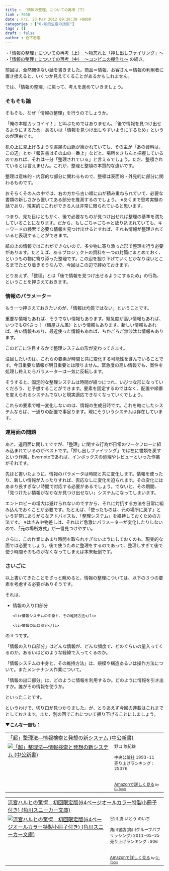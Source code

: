 ```yaml
---
title : 「情報の整理」についての再考（下）
link : 7650
date : Fri, 23 Mar 2012 09:28:38 +0000
categories : ["0-知的生産の技術"]
tags : []
draft : false
author : 倉下忠憲
---
```


・<a href="https://rashita.net/blog/?p=7643">「情報の整理」についての再考（上）　〜物忘れと「押し出しファイリング」〜</a>
・<a href="https://rashita.net/blog/?p=7646">「情報の整理」についての再考（中）　〜コンビニの棚作り〜</a>
の続き。

前回は、全然関係ない話を書きました。商品＝情報、お客さん＝情報の利用者に置き換えると、いくつか見えてくることがあるかもしれません。

では、「情報の整理」に戻って、考えを進めていきましょう。

<h3>そもそも論</h3>
そもそも、なぜ「情報の整理」を行うのでしょうか。

「俺の本棚カッコイイ！」と叫ぶためではありません。「後で情報を見つけ出せるようにするため」あるいは「情報を見つけ出しやすいようにするため」というのが理由です。

机の上に見上げるような書類の山脈が築かれていても、その主が「あの資料は、この辺」とか「報告書はその山の一番上」などと、場所をきちんと把握しているのであれば、それは十分「整理されている」と言えるでしょう。ただ、整頓されているとは言えません。これが、整理と整頓の本質的な違いです。

整理は意味的・内容的な部分に関わるもので、整頓は表面的・外見的に部分に関わるものです。

おそらくその人の中では、右の方から古い順に山が積み重ねられていて、必要な書類の新しさから置いてある部分を推測するのでしょう。
※あくまで思考実験の話であり、現実的にこれができる人は非常に限られていると思います。

つまり、見た目はともかく、後で必要なものが見つけ出せれば整理の基準を満たしていることになります。だから、もしごちゃごちゃと放り込まれていても、キーワードの検索で必要な情報を見つけ出せるとすれば、それも情報が整理されていると表現することができます。

紙の上の情報ではこれができないので、多少物に寄り添った形で整理を行う必要があります。たとえば、あるプロジェクトの資料を一つの封筒にまとめておく、というもの物に寄り添った整理です。この辺を掘り下げていくとかなり深いところまでたどり着きそうなんで、今回はこの辺で辞めておきます。

とりあえず、「整理」とは「後で情報を見つけ出せるようにするため」の行為、ということを押さえておきます。

<h3>情報のパラメーター</h3>
もう一つ押さえておきたいのが、「情報は均質ではない」ということです。

重要な情報もあれば、そうでない情報もあります。緊急度が高い情報もあれば、いつでもOKさっ！（鶴屋さん風）という情報もあります。新しい情報もあれば、古い情報もあり、最近使った情報もあれば、ちかごろご無沙汰な情報もあります。

このどこに注目するかで整理システムの形が変わってきます。

注目したいのは、これらの要素が時間と共に変化する可能性を含んでいることです。今日重要な情報が明日重要とは限りません。緊急度の高い情報でも、案件を処理し終えたらパラメーターは一気に反転します。

そうすると、固定的な整理システムは時間が経つにつれ、いびつな形になっていくだろう、と予想することができます。要素を固定するのではなく、配置や順番を変えられるシステムでないと現実適応できなくなっていくでしょう。

これらの要素で唯一変化しないのは、情報の生成日時です。これを軸にしたシステムならば、一通りの配置で事足ります。現にそういうシステムは存在しています。

<h3>運用面の問題</h3>
あと、運用面に関してですが、「整理」に関する行為が日常のワークフローに組み込まれているのがベストです。「押し出しファイリング」では左に書類を戻すという作業。Evernoteであれば、インボックスの処理やレビューといった作業がそれです。

先ほど書いたように、情報のパラメータは時間と共に変化します。情報を使ったり、新しい情報が入ったりすれば、否応なしに変化を迫られます。その変化にはあまり長すぎない時間で対応する必要があるでしょう。でないと、その期間、「見つけたい情報がなかなか見つけ出せない」システムになってしまいます。

エントロピーの増大は避けられないのですから、それに対抗する方法を日常に組み込んでおくことが必要です。たとえば、「使ったものは、元の場所に戻す」という非常にありがちなアドバイスも、「整理システム」を維持しておくための方法です。
※はさみや物差しは、それほど急激にパラメーターが変化したりしないので、「元の場所方式」が一番見つけやすい。

さらに、この作業にあまり時間を取られすぎないようにしておくのも、現実的な面では必要でしょう。後で使うために整理をするのであって、整理しすぎて後で使う時間そのものがなくなってしまえば本末転倒です。

<h3>さいごに</h3>
以上書いてきたことをざっと眺めると、情報の整理については、以下の３つの要素を考慮する必要がありそうです。

それは、
<ul>
	<li>
情報の入り口部分</li>

	<li>情報システムの中身と、その維持方法</li>

	<li>情報の出口部分</li>
</ul>



の３つです。

「情報の入り口部分」はどんな情報が、どんな頻度で、どのぐらいの量入ってくるのか。あるいはどのような経緯で入ってくるのか。

「情報システムの中身と、その維持方法」は、規模や構造あるいは操作方法について。またメンテナンス作業について。

「情報の出口部分」は、どのように情報を利用するか。どのように情報を引き出すか。誰がその情報を使うか。

といったことです。

というわけで、切り口が見つかりました。が、とりあえず今回の連載はこれまでとしておきます。また、別の回でこれについて掘り下げることにしましょう。

<strong>▼こんな一冊も：</strong>
<table  border="0" cellpadding="5"><tr><td colspan="2"><a href="http://www.amazon.co.jp/%E3%80%8C%E8%B6%85%E3%80%8D%E6%95%B4%E7%90%86%E6%B3%95%E2%80%95%E6%83%85%E5%A0%B1%E6%A4%9C%E7%B4%A2%E3%81%A8%E7%99%BA%E6%83%B3%E3%81%AE%E6%96%B0%E3%82%B7%E3%82%B9%E3%83%86%E3%83%A0-%E4%B8%AD%E5%85%AC%E6%96%B0%E6%9B%B8-%E9%87%8E%E5%8F%A3-%E6%82%A0%E7%B4%80%E9%9B%84/dp/4121011597%3FSubscriptionId%3D15SMZCTB9V8NGR2TW082%26tag%3Drashita1000-22%26linkCode%3Dxm2%26camp%3D2025%26creative%3D165953%26creativeASIN%3D4121011597" target="_blank">「超」整理法―情報検索と発想の新システム (中公新書)</a><img src="http://www.assoc-amazon.jp/e/ir?t=rashita1000-22&l=ur2&o=9" width="1" height="1" style="border: none;" alt="" /></td></tr><tr><td valign="top"><a href="http://www.amazon.co.jp/%E3%80%8C%E8%B6%85%E3%80%8D%E6%95%B4%E7%90%86%E6%B3%95%E2%80%95%E6%83%85%E5%A0%B1%E6%A4%9C%E7%B4%A2%E3%81%A8%E7%99%BA%E6%83%B3%E3%81%AE%E6%96%B0%E3%82%B7%E3%82%B9%E3%83%86%E3%83%A0-%E4%B8%AD%E5%85%AC%E6%96%B0%E6%9B%B8-%E9%87%8E%E5%8F%A3-%E6%82%A0%E7%B4%80%E9%9B%84/dp/4121011597%3FSubscriptionId%3D15SMZCTB9V8NGR2TW082%26tag%3Drashita1000-22%26linkCode%3Dxm2%26camp%3D2025%26creative%3D165953%26creativeASIN%3D4121011597" target="_blank"><img src="http://ecx.images-amazon.com/images/I/31GY41Q7PHL._SL160_.jpg" border="0" alt="「超」整理法―情報検索と発想の新システム (中公新書)" /></a></td><td valign="top"><font size="-1">野口 悠紀雄 <br /><br />中央公論社  1993-11<br />売り上げランキング : 25376<br /><br /><br /><a href="http://www.amazon.co.jp/%E3%80%8C%E8%B6%85%E3%80%8D%E6%95%B4%E7%90%86%E6%B3%95%E2%80%95%E6%83%85%E5%A0%B1%E6%A4%9C%E7%B4%A2%E3%81%A8%E7%99%BA%E6%83%B3%E3%81%AE%E6%96%B0%E3%82%B7%E3%82%B9%E3%83%86%E3%83%A0-%E4%B8%AD%E5%85%AC%E6%96%B0%E6%9B%B8-%E9%87%8E%E5%8F%A3-%E6%82%A0%E7%B4%80%E9%9B%84/dp/4121011597%3FSubscriptionId%3D15SMZCTB9V8NGR2TW082%26tag%3Drashita1000-22%26linkCode%3Dxm2%26camp%3D2025%26creative%3D165953%26creativeASIN%3D4121011597" target="_blank">Amazonで詳しく見る</a></font><font size="-2"> by <a href="http://www.goodpic.com/mt/aws/index.html" >G-Tools</a></font></td></tr></table>

<table  border="0" cellpadding="5"><tr><td colspan="2"><a href="http://www.amazon.co.jp/%E6%B6%BC%E5%AE%AE%E3%83%8F%E3%83%AB%E3%83%92%E3%81%AE%E9%A9%9A%E6%84%95-%E5%88%9D%E5%9B%9E%E9%99%90%E5%AE%9A%E7%89%88-64%E3%83%9A%E3%83%BC%E3%82%B8%E3%82%AA%E3%83%BC%E3%83%AB%E3%82%AB%E3%83%A9%E3%83%BC%E7%89%B9%E8%A3%BD%E5%B0%8F%E5%86%8A%E5%AD%90%E4%BB%98%E3%81%8D-%E8%A7%92%E5%B7%9D%E3%82%B9%E3%83%8B%E3%83%BC%E3%82%AB%E3%83%BC%E6%96%87%E5%BA%AB-%E8%B0%B7%E5%B7%9D-%E6%B5%81/dp/4044292108%3FSubscriptionId%3D15SMZCTB9V8NGR2TW082%26tag%3Drashita1000-22%26linkCode%3Dxm2%26camp%3D2025%26creative%3D165953%26creativeASIN%3D4044292108" target="_blank">涼宮ハルヒの驚愕　初回限定版(64ページオールカラー特製小冊子付き) (角川スニーカー文庫)</a><img src="http://www.assoc-amazon.jp/e/ir?t=rashita1000-22&l=ur2&o=9" width="1" height="1" style="border: none;" alt="" /></td></tr><tr><td valign="top"><a href="http://www.amazon.co.jp/%E6%B6%BC%E5%AE%AE%E3%83%8F%E3%83%AB%E3%83%92%E3%81%AE%E9%A9%9A%E6%84%95-%E5%88%9D%E5%9B%9E%E9%99%90%E5%AE%9A%E7%89%88-64%E3%83%9A%E3%83%BC%E3%82%B8%E3%82%AA%E3%83%BC%E3%83%AB%E3%82%AB%E3%83%A9%E3%83%BC%E7%89%B9%E8%A3%BD%E5%B0%8F%E5%86%8A%E5%AD%90%E4%BB%98%E3%81%8D-%E8%A7%92%E5%B7%9D%E3%82%B9%E3%83%8B%E3%83%BC%E3%82%AB%E3%83%BC%E6%96%87%E5%BA%AB-%E8%B0%B7%E5%B7%9D-%E6%B5%81/dp/4044292108%3FSubscriptionId%3D15SMZCTB9V8NGR2TW082%26tag%3Drashita1000-22%26linkCode%3Dxm2%26camp%3D2025%26creative%3D165953%26creativeASIN%3D4044292108" target="_blank"><img src="http://ecx.images-amazon.com/images/I/51HvZBYjXXL._SL160_.jpg" border="0" alt="涼宮ハルヒの驚愕　初回限定版(64ページオールカラー特製小冊子付き) (角川スニーカー文庫)" /></a></td><td valign="top"><font size="-1">谷川 流 いとう のいぢ <br /><br />角川書店(角川グループパブリッシング)  2011-05-25<br />売り上げランキング : 906<br /><br /><br /><a href="http://www.amazon.co.jp/%E6%B6%BC%E5%AE%AE%E3%83%8F%E3%83%AB%E3%83%92%E3%81%AE%E9%A9%9A%E6%84%95-%E5%88%9D%E5%9B%9E%E9%99%90%E5%AE%9A%E7%89%88-64%E3%83%9A%E3%83%BC%E3%82%B8%E3%82%AA%E3%83%BC%E3%83%AB%E3%82%AB%E3%83%A9%E3%83%BC%E7%89%B9%E8%A3%BD%E5%B0%8F%E5%86%8A%E5%AD%90%E4%BB%98%E3%81%8D-%E8%A7%92%E5%B7%9D%E3%82%B9%E3%83%8B%E3%83%BC%E3%82%AB%E3%83%BC%E6%96%87%E5%BA%AB-%E8%B0%B7%E5%B7%9D-%E6%B5%81/dp/4044292108%3FSubscriptionId%3D15SMZCTB9V8NGR2TW082%26tag%3Drashita1000-22%26linkCode%3Dxm2%26camp%3D2025%26creative%3D165953%26creativeASIN%3D4044292108" target="_blank">Amazonで詳しく見る</a></font><font size="-2"> by <a href="http://www.goodpic.com/mt/aws/index.html" >G-Tools</a></font></td></tr></table>
